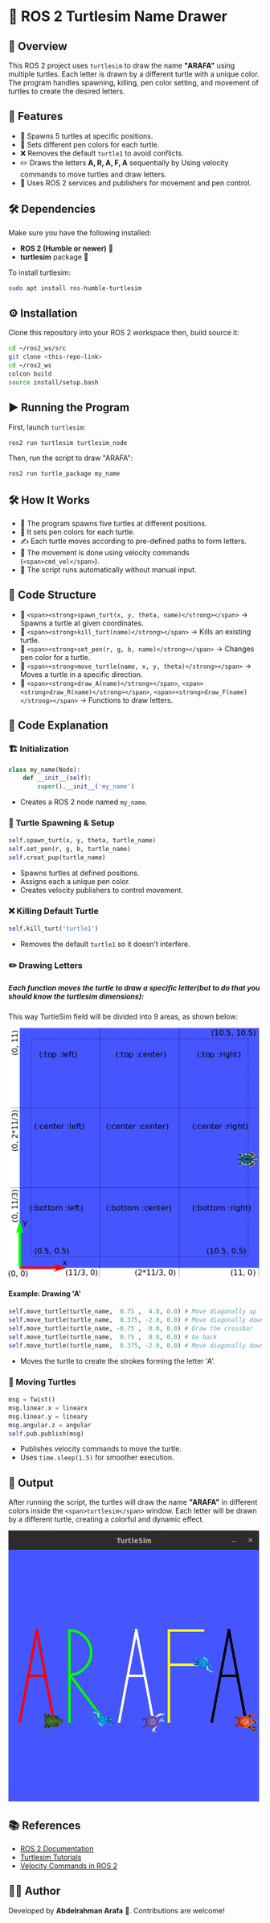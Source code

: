 # 🐢 ROS 2 Turtlesim Name Drawer

## 🚀 Overview

This ROS 2 project uses `turtlesim` to draw the name **"ARAFA"** using multiple turtles. Each letter is drawn by a different turtle with a unique color. The program handles spawning, killing, pen color setting, and movement of turtles to create the desired letters.

## 📌 Features

* 🐢 Spawns 5 turtles at specific positions.
* 🎨 Sets different pen colors for each turtle.
* ❌ Removes the default `turtle1` to avoid conflicts.
* ✏️ Draws the letters **A, R, A, F, A** sequentially by Using velocity commands to move turtles and draw letters.
* 🔄 Uses ROS 2 services and publishers for movement and pen control.

## 🛠 Dependencies

Make sure you have the following installed:

* **ROS 2 (Humble or newer)** 🦾
* **turtlesim** package 🐢

To install turtlesim:

```bash
sudo apt install ros-humble-turtlesim
```

## ⚙️ Installation

Clone this repository into your ROS 2 workspace then, build source it:

```bash
cd ~/ros2_ws/src
git clone <this-repo-link>
cd ~/ros2_ws
colcon build
source install/setup.bash
```

## ▶️ Running the Program

First, launch `turtlesim`:

```bash
ros2 run turtlesim turtlesim_node
```

Then, run the script to draw "ARAFA":

```bash
ros2 run turtle_package my_name
```

## 🛠️ How It Works

* 🐢 The program spawns five turtles at different positions.
* 🎨 It sets pen colors for each turtle.
* ✍️ Each turtle moves according to pre-defined paths to form letters.
* 📡 The movement is done using velocity commands (`<span>cmd_vel</span>`).
* 🤖 The script runs automatically without manual input.

## 📂 Code Structure

* 🔹 `<span><strong>spawn_turt(x, y, theta, name)</strong></span>` → Spawns a turtle at given coordinates.
* 🔹 `<span><strong>kill_turt(name)</strong></span>` → Kills an existing turtle.
* 🔹 `<span><strong>set_pen(r, g, b, name)</strong></span>` → Changes pen color for a turtle.
* 🔹 `<span><strong>move_turtle(name, x, y, theta)</strong></span>` → Moves a turtle in a specific direction.
* 🔹 `<span><strong>draw_A(name)</strong></span>`, `<span><strong>draw_R(name)</strong></span>`, `<span><strong>draw_F(name)</strong></span>` → Functions to draw letters.

## 📜 Code Explanation

### 🏗 Initialization

```python
class my_name(Node):
    def __init__(self):
        super().__init__('my_name')
```

* Creates a ROS 2 node named `my_name`.

### 🐢 Turtle Spawning & Setup

```python
self.spawn_turt(x, y, theta, turtle_name)
self.set_pen(r, g, b, turtle_name)
self.creat_pup(turtle_name)
```

* Spawns turtles at defined positions.
* Assigns each a unique pen color.
* Creates velocity publishers to control movement.

### ❌ Killing Default Turtle

```python
self.kill_turt('turtle1')
```

* Removes the default `turtle1` so it doesn’t interfere.

### ✏️ Drawing Letters

##### Each function moves the turtle to draw a specific letter(but to do that you should know the turtlesim dimensions):

This way TurtleSim field will be divided into 9 areas, as shown below:


![Alt text](https://github.com/MMSAutonomousTeam/Test/blob/0f19006d869143628a329f2b903f423b4eb489b4/3rfa/1.1st_week_task/images/1.png)


#### Example: Drawing 'A'

```python
self.move_turtle(turtle_name,  0.75 ,  4.0, 0.0) # Move diagonally up
self.move_turtle(turtle_name,  0.375, -2.0, 0.0) # Move diagonally down
self.move_turtle(turtle_name, -0.75 ,  0.0, 0.0) # Draw the crossbar
self.move_turtle(turtle_name,  0.75 ,  0.0, 0.0) # Go back
self.move_turtle(turtle_name,  0.375, -2.0, 0.0) # Move diagonally down
```

* Moves the turtle to create the strokes forming the letter 'A'.

### 🔄 Moving Turtles

```python
msg = Twist()
msg.linear.x = linearx
msg.linear.y = lineary
msg.angular.z = angular
self.pub.publish(msg)
```

* Publishes velocity commands to move the turtle.
* Uses `time.sleep(1.5)` for smoother execution.

## 📌 Output

After running the script, the turtles will draw the name **"ARAFA"** in different colors inside the `<span>turtlesim</span>` window. Each letter will be drawn by a different turtle, creating a colorful and dynamic effect.


![Alt text](https://github.com/MMSAutonomousTeam/Test/blob/0f19006d869143628a329f2b903f423b4eb489b4/3rfa/1.1st_week_task/images/2.png)


## 📚 References

* [ROS 2 Documentation]()
* [Turtlesim Tutorials]()
* [Velocity Commands in ROS 2]()

## 👨‍💻 Author

Developed by **Abdelrahman Arafa** 🚀. Contributions are welcome!



